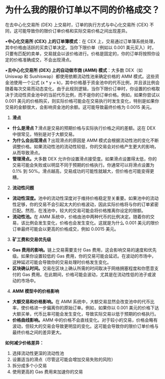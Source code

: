 # 为什么我的限价订单以不同的价格成交？

在去中心化交易所 (DEX) 上交易时，订单的执行方式与中心化交易所 (CEX) 不同，这可能导致你的限价订单价格和实际交易价格之间出现差异。

•**中心化交易所 (CEX) 上的订单簿模式**：在 CEX 上，交易通过订单簿系统处理，其中价格由活跃的买卖订单决定。当你下限价单（例如以 0.001 美元买入）时，只要有匹配的卖单，交易就会以该价格进行。价格是固定的，你的订单将按照你设定的价格准确成交，不会出现滑点。

•**去中心化交易所 (DEX) 上的自动做市商 (AMM) 模式**：大多数 DEX（如 Uniswap 和 Sushiswap）都使用依赖流动性池来确定价格的 AMM 模式。这些资金池使用一个公式 (x \* y = k)，其中价格基于资金池中的代币比例，并且该比例会随着每次交易而动态变化。由于此规则逻辑，当你下限价订单时，你设置的价格取决于流动性资金池中的当前代币比例，而不是你的订单价格。例如，如果你尝试以 0.001 美元的价格购买，则实际价格可能会在交易执行时发生变化，特别是如果你交易的金额很大，会影响资金池的余额。这可能导致最终价格为 0.0015 美元。

1. **滑点**

* **什么是滑点？**&#x6ED1;点是交易的预期价格与实际执行价格之间的差额。这在 DEX 中很常见，特别是对于大额交易。
* **为什么会出现滑点？**&#x51FA;现滑点的原因是 AMM 模式会根据流动性池的变化不断调整价格。如果流动性池的流动性较低，你的交易会对价格产生更大的影响，从而导致滑点。
* **管理滑点。**&#x5927;多数 DEX 允许你设置滑点接受度。如果滑点设置得太低，你的交易可能会失败或以明显不同于预期的价格执行。你通常可以将滑点设置为 0.1% 到 50%。滑点越高，交易成功的可能性就越大，但价格也可能变得更糟。

2. **流动性问题**

* **流动性深度。**&#x6C60;中的流动性深度对于维持价格稳定至关重要。如果池中的流动性足够，你的交易不会引起太大的价格波动，因此实际价格将与你的订单紧密匹配。然而，在浅池中，较大的交易可能会将价格推离你设定的限额。
* **流动性池。**&#x5728; AMM 系统中，价格由池中两种代币的比例决定。随着你的交易，该比例会发生变化，价格也会发生变化。这就是为什么 0.001 美元的限价订单最终可能会以更高的价格成交，例如 0.0015 美元。

3. **矿工费和交易优先级**

* **Gas 费用的影响。**&#x94FE;上交易需要支付 Gas 费用，这会影响交易的速度和优先级。如果你设置较低的 Gas 费用，你的交易可能会延迟。在波动的市场中，这种延迟可能会导致你的交易处理时价格发生变化。
* **区块确认时间。**&#x4EA4;易在区块上确认所需的时间取决于网络拥塞程度和你愿意支付的 Gas 费用。在此期间，价格可能会波动，尤其是在流动性低的池子或波动的市场中。

4. **AMM 模型中的价格影响**

* **大额交易和价格影响。**&#x5728; AMM 系统中，大额交易显然会改变池中的代币比率，使价格进一步偏离你的原始订单。例如，如果你以 0.001 美元的价格下达大额买单，代币比率可能会发生变化，导致实际交易以低于预期的价格执行。
* **价格曲线影响。**&#x41;MM 中的价格不会直线变化。对于较小的交易，价格会略有波动，但较大的交易会导致更明显的变化。这可能会导致你的限价订单价格与最终价格之间的差异更大。

**如何减少价格差异：**

1. 选择流动性更深的流动性池
2. 设置适当的滑点（尽管这可能会增加交易失败的风险）
3. 拆分成多个小交易
4. 使用更高的 Gas 费用来加速你的交易
